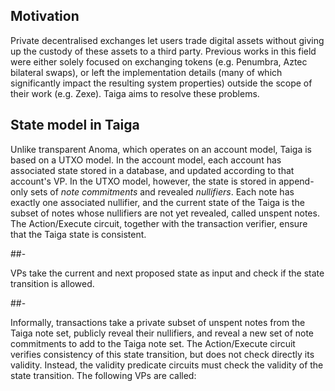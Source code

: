 
## Motivation

Private decentralised exchanges let users trade digital assets without giving up the custody of these assets to a third party. Previous works in this field were either solely focused on exchanging tokens (e.g. Penumbra, Aztec bilateral swaps), or left the implementation details (many of which significantly impact the resulting system properties) outside the scope of their work (e.g. Zexe). Taiga aims to resolve these problems.


## State model in Taiga

Unlike transparent Anoma, which operates on an account model, Taiga is based on a UTXO model. In the account model, each account has associated state stored in a database, and updated according to that account's VP. In the UTXO model, however, the state is stored in append-only sets of *note commitments* and revealed *nullifiers*. Each note has exactly one associated nullifier, and the current state of the Taiga is the subset of notes whose nullifiers are not yet revealed, called unspent notes. The Action/Execute circuit, together with the transaction verifier, ensure that the Taiga state is consistent.

##-

VPs take the current and next proposed state as input and check if the state transition is allowed.

##-

Informally, transactions take a private subset of unspent notes from the Taiga note set, publicly reveal their nullifiers, and reveal a new set of note commitments to add to the Taiga note set. The Action/Execute circuit verifies consistency of this state transition, but does not check directly its validity. Instead, the validity predicate circuits must check the validity of the state transition. The following VPs are called:
